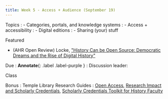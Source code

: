 ```yaml
---
title: Week 5 - Access + Audience (September 19)
---
```


Topics
: - Categories, portals, and knowledge systems
: - Access + accessibility
: - Digital editions
: - Sharing (your) stuff

Featured
- (AHR Open Review) Locke, ["History Can be Open Source: Democratic Dreams and the Rise of Digital History"](https://ahropenreview.com/)

Due
: **Annotate**{: .label .label-purple }
  : Discussion leader:

Class


Bonus
: Temple Library Research Guides
    : [Open Access](https://guides.temple.edu/openaccess), [Research Impact and Scholarly Credentials](https://guides.temple.edu/toolkit), [Scholarly Credentials Toolkit for History Faculty](https://guides.temple.edu/history_cred)